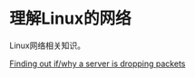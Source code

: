# 理解Linux的网络

Linux网络相关知识。

[Finding out if/why a server is dropping packets](https://jvns.ca/blog/2017/09/05/finding-out-where-packets-are-being-dropped/)
